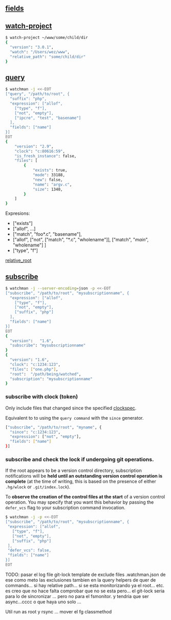 

## [fields](https://facebook.github.io/watchman/docs/cmd/query.html#available-fields)

## [watch-project](https://facebook.github.io/watchman/docs/cmd/watch-project.html)

```bash
$ watch-project ~/www/some/child/dir
{
  "version": "3.0.1",
  "watch": "/Users/wez/www",
  "relative_path": "some/child/dir"
}
```

## [query](https://facebook.github.io/watchman/docs/cmd/query.html)

```bash
$ watchman -j <<-EOT
["query", "/path/to/root", {
  "suffix": "php",
  "expression": ["allof",
    ["type", "f"],
    ["not", "empty"],
    ["ipcre", "test", "basename"]
  ],
  "fields": ["name"]
}]
EOT
{
    "version": "2.9",
    "clock": "c:80616:59",
    "is_fresh_instance": false,
    "files": [
        {
            "exists": true,
            "mode": 33188,
            "new": false,
            "name": "argv.c",
            "size": 1340,
        }
    ]
}
```
Expresions: 
*   ["exists"] 
*   ["allof", ...]
*   ["match", "foo*.c", "basename"],
*   ["allof",
        ["not", ["match", "*.c", "wholename"]],
        ["match", "*main*", "wholename"]
    ]
* ["type", "f"]

[relative_root](https://facebook.github.io/watchman/docs/file-query.html#relative-roots)

## [subscribe](https://facebook.github.io/watchman/docs/cmd/subscribe.html)
```bash
$ watchman -j --server-encoding=json -p <<-EOT
["subscribe", "/path/to/root", "mysubscriptionname", {
  "expression": ["allof",
    ["type", "f"],
    ["not", "empty"],
    ["suffix", "php"]
  ],
  "fields": ["name"]
}]
EOT
{
  "version":   "1.6",
  "subscribe": "mysubscriptionname"
}
{
  "version": "1.6",
  "clock": "c:1234:123",
  "files": ["one.php"],
  "root":  "/path/being/watched",
  "subscription": "mysubscriptionname"
}
```

### subscribe with clock (token)

Only include files that changed since the specified [clockspec](https://facebook.github.io/watchman/docs/cmd/clock.html).

Equivalent to to using the `query command` with the `since` generator.

```bash
["subscribe", "/path/to/root", "myname", {
  "since": "c:1234:123",
  "expression": ["not", "empty"],
  "fields": ["name"]
}]
```

### subscribe and check the lock if undergoing git operations.
 If the root appears to be a version control directory, subscription notifications will be **held until an outstanding version control operation is complete** (at the time of writing, this is based on the presence of either `.hg/wlock` or `.git/index.lock`).

 To **observe the creation of the control files at the start** of a version control operation. You may specify that you want this behavior by passing the `defer_vcs` flag to your subscription command invocation.
 ```bash
 $ watchman -j -p <<-EOT
["subscribe", "/path/to/root", "mysubscriptionname", {
  "expression": ["allof",
    ["type", "f"],
    ["not", "empty"],
    ["suffix", "php"]
  ],
  "defer_vcs": false,
  "fields": ["name"]
}]
EOT
 ```

 TODO: pasar el log file
 git-lock
 template de exclude files .watchman.json de ese
 como meto las exclusiones tambien en la query
 helpers de quer de commands... si hay relative path... si se esta monitorizando ya el root... etc. es
 creo que no hace falta comprobar que no se esta pero...
 el git-lock seria para lo de sincronizar ... pero no para el fsmonitor.
 y tendria que ser async...cccc o que haya uno solo ...


 Util run as root y rsync ... 
 mover el fg  classmethod 
 